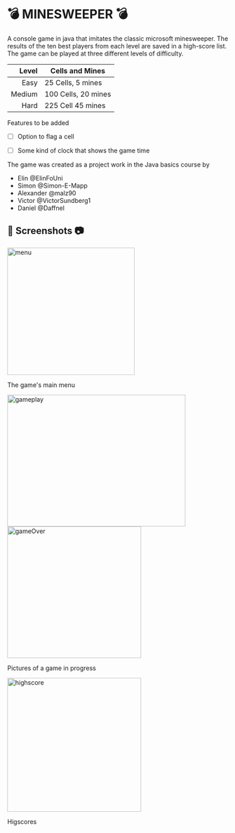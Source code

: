 # 💣 MINESWEEPER 💣
A console game in java that imitates the classic microsoft minesweeper. The results of the ten best players from each level are saved in a high-score list.
The game can be played at three different levels of difficulty.

| Level| Cells and Mines |
|-----:|---------------|
|  Easy| 25 Cells, 5 mines |
|Medium| 100 Cells, 20 mines|
|  Hard| 225 Cell 45 mines  |

Features to be added
- [ ] Option to flag a cell
- [ ] Some kind of clock that shows the game time



 The game was created as a project work in the Java basics course by
- Elin @ElinFoUni
- Simon @Simon-E-Mapp
- Alexander @malz90
- Victor @VictorSundberg1
- Daniel @Daffnel

## 📸 Screenshots 📷
<picture><img width="290" alt="menu" src="https://github.com/user-attachments/assets/cf9db8c2-adfd-423b-a02b-0ed1026bf699"></picture><br/>
<p>The game's main menu</p>
<picture><img width="406" height = "300" alt="gameplay" src="https://github.com/user-attachments/assets/1e8257fd-fe50-4a8d-bbd2-0eb22a94b5b1"></picture>
<picture><img width="305" height = "300" alt="gameOver" src="https://github.com/user-attachments/assets/4732aced-9fb6-47a5-ab8e-e318aa8639e1"></picture><br/>
<p>Pictures of a game in progress</p>
<picture><img width="305" alt="highscore" src="https://github.com/user-attachments/assets/4b9042db-9794-4e83-b43d-4501662a14ac"></picture>  
<p>Higscores</p>

